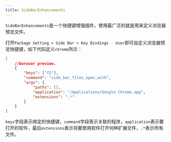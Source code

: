 ```yaml
---
title: SideBarEnhancements
---
```


`SideBarEnhancements`是一个快捷键增强插件，使用最广泛的就是用来定义浏览器预览文件。

打开`Package Setting > Side Bar > Key Bindings - User`即可自定义浏览器预览快捷键，如下代码定义`chrome`所示：

```json
[
    //borwser preview.
    {
        "keys": ["f2"],
        "command": "side_bar_files_open_with",
        "args": {
            "paths": [],
            "application": "/Applications/Google Chrome.app",
            "extensions": ".*"
        }
    }
]
```

`keys`字段表示绑定的快捷键，`command`字段表示关联的程序，`application`表示要打开的软件，最后`extensions`表示将要使用软件打开何种扩展文件，`.*`表示所有文件。
